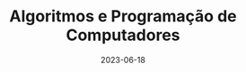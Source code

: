 ---
# Page title
title: Algoritmos e Programação de Computadores 

# Title for the menu link if you wish to use a shorter link title, otherwise remove this option.
linktitle: Algoritmos e Programação de Computadores
# Page summary for search engines.
summary: Algoritmos e Programação de Computadores - teste - teste

# Date page published
date: 2023-06-18

icon: book
icon_pack: fas

# Book page type (do not modify).
type: book

# Position of this page in the menu. Remove this option to sort alphabetically.
weight: 10
toc: false
---